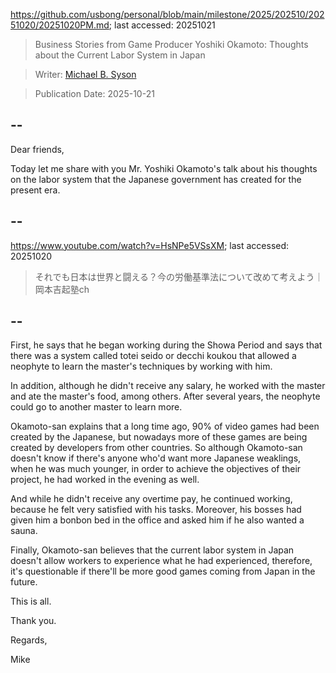 https://github.com/usbong/personal/blob/main/milestone/2025/202510/20251020/20251020PM.md; last accessed: 20251021

> Business Stories from Game Producer Yoshiki Okamoto: Thoughts about the Current Labor System in Japan

> Writer: [Michael B. Syson](https://www.linkedin.com/in/michaelsyson/)

> Publication Date: 2025-10-21

## --

Dear friends,

Today let me share with you Mr. Yoshiki Okamoto's talk about his thoughts on the labor system that the Japanese government has created for the present era.

## --

https://www.youtube.com/watch?v=HsNPe5VSsXM; last accessed: 20251020

> それでも日本は世界と闘える？今の労働基準法について改めて考えよう｜岡本吉起塾ch

## --

First, he says that he began working during the Showa Period and says that there was a system called totei seido or decchi koukou that allowed a neophyte to learn the master's techniques by working with him. 

In addition, although he didn't receive any salary, he worked with the master and ate the master's food, among others. After several years, the neophyte could go to another master to learn more.

Okamoto-san explains that a long time ago, 90% of video games had been created by the Japanese, but nowadays more of these games are being created by developers from other countries. So although Okamoto-san doesn't know if there's anyone who'd want more Japanese weaklings, when he was much younger, in order to achieve the objectives of their project, he had worked in the evening as well. 

And while he didn't receive any overtime pay, he continued working, because he felt very satisfied with his tasks. Moreover, his bosses had given him a bonbon bed in the office and asked him if he also wanted a sauna.

Finally, Okamoto-san believes that the current labor system in Japan doesn't allow workers to experience what he had experienced, therefore, it's questionable if there'll be more good games coming from Japan in the future.

This is all.

Thank you.

Regards,

Mike